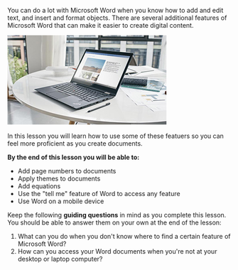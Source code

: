 You can do a lot with Microsoft Word when you know how to add and edit text, and insert and format objects. There are several additional features of Microsoft Word that can make it easier to create digital content.

![Word on a laptop](../media/Word_on_a_laptop_.jpg)

In this lesson you will learn how to use some of these featuers so you can feel more proficient as you create documents.

**By the end of this lesson you will be able to:**

*   Add page numbers to documents
*   Apply themes to documents
*   Add equations
*   Use the "tell me" feature of Word to access any feature
*   Use Word on a mobile device

Keep the following **guiding questions** in mind as you complete this lesson. You should be able to answer them on your own at the end of the lesson:

1.  What can you do when you don't know where to find a certain feature of Microsoft Word?
2.  How can you access your Word documents when you're not at your desktop or laptop computer?